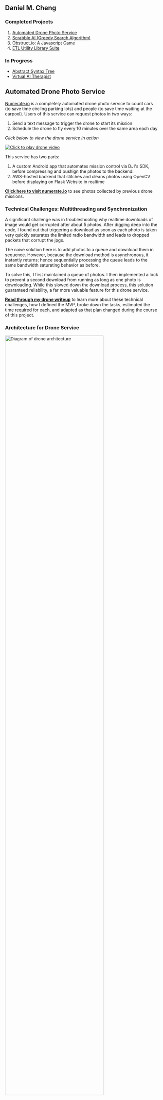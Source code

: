 ## Daniel M. Cheng
### Completed Projects 
1. [Automated Drone Photo Service](#automated-drone-photo-service)
2. [Scrabble AI (Greedy Search Algorithm)](#scrabble-ai)
3. [Obstruct.io: A Javascript Game](#obstructio-a-javascript-game)
4. [ETL Utility Library Suite](#library-of-sas-utilities-for-etls-and-qc)

### In Progress 
* [Abstract Syntax Tree](#abstract-syntax-tree)
* [Virtual AI Therapist](#virtual-ai-therapist)

## Automated Drone Photo Service 
[Numerate.io](http://ec2-52-11-200-166.us-west-2.compute.amazonaws.com:5000/photos) is a completely automated drone photo service to count cars (to save time circling parking lots) and people (to save time waiting at the carpool).
Users of this service can request photos in two ways:
1. Send a text message to trigger the drone to start its mission 
2. Schedule the drone to fly every 10 minutes over the same area each day 

_Click below to view the drone service in action_ 

[![Click to play drone video](static/img/drone_video_screenshot.PNG)](https://www.youtube.com/watch?v=UiqQyx3WbLQ "Drone Overview Video")

This service has two parts: 
1. A custom Android app that automates mission control via DJI's SDK, before compressing and pushign the photos to the backend.
2. AWS-hosted backend that stitches and cleans photos using OpenCV before displaying on Flask Website in realtime

**[Click here to visit numerate.io](http://ec2-52-11-200-166.us-west-2.compute.amazonaws.com:5000/photos)** to see photos collected by previous drone missions.

### Technical Challenges: Multithreading and Synchronization 
A significant challenge was in troubleshooting why realtime downloads of image would get corrupted after about 5 photos. After digging deep into the code, I found out that triggering a download as soon as each photo is taken very quickly saturates the limited radio bandwidth and leads to dropped packets that corrupt the jpgs.

The naive solution here is to add photos to a queue and download them in sequence. However, because the download method is asynchronous, it instantly returns; hence sequentially processing the queue leads to the same bandwidth saturating behavior as before.

To solve this, I first maintained a queue of photos. I then implemented a lock to prevent a second download from running as long as one photo is downloading. While this slowed down the download process, this solution guaranteed reliability, a far more valuable feature for this drone service. 

**[Read through my drone writeup](https://github.com/danielmcheng1/drone/blob/master/writeup.md)** to learn more about these technical challenges, how I defined the MVP, broke down the tasks, estimated the time required for each, and adapted as that plan changed during the course of this project.

### Architecture for Drone Service
<img src="static/img/architecture_drone.png" width="80%" alt="Diagram of drone architecture"/>

[Click here to view the code base.](https://github.com/danielmcheng1/drone)

## Scrabble AI
I built a complete Scrabble application where players can play against the computer. The two main features are:
1. AI running greedy backtracking algorithm to search for the optimal tile placement 
2. Complete game logic for validating and scoring human moves

The entire move algorithm was built from scratch based on the data structures explained in Appel & Jacobson's research paper. They optimize the search for valid Scrabble placements through three techniques:
1. __Space-Efficient Data Structure__: Load the lexicon into a DAWG (directed acyclic word graph), essentially a trie with all common suffixes merged
2. __Precompute Constraints__: Precompute all hook spots and crossword letters to reduce branching factor 
3. __Backtracking__: Prune your search by terminating as early in the prefix as possible 

I further sped up search performance by converting Appel & Jacobson's DAWG structure into the GADDAG proposed by Steven A. Gordon. Since placed tiles must "hook" onto existing tiles, the GADDAG stores every reversed prefix of every word, so that the recursive search algorithm can build deterministically from each hook spot. Hence using a GADDAG applies the classic tradeoff of space for time: the GADDAG is nearly five times larger than the DAWG, but generates moves twice as fast.

[Click here to begin playing Scrabble.](http://ec2-52-11-200-166.us-west-2.compute.amazonaws.com:8000/login) Chrome is the optimal browser for this game.
 
<a href="http://ec2-52-11-200-166.us-west-2.compute.amazonaws.com:8000/login">
<img src="static/img/sample_scrabble.gif" alt="Scrabble gif"/>     
</a>

### Architecture for Scrabble
<img src="static/img/architecture_scrabble.png" alt="Diagram of Scrabble architecture"/>

[Click here to view the code base.](https://github.com/danielmcheng1/scrabble)

## Obstruct.io: A Javascript Game 
Obstruct.io is a full-fledged game complete with user editable levels. This project allowed me to gain experience in building a fully functional product from start to finish.

I started off with a simple prototype where the objective was to jump over obstacles and avoid lava. I then added advanced features like shooting water to destroy lava blocks, destroying obstacles using bombs, and jumping on floating ice blocks to pass over lava. I also built simple killer bots that honed in to attack wherever the player was.

<a href="https://danielmcheng1.github.io/obstructio/obstructio.html">
<img src="static/img/sample_obstructio2.gif" alt="obstructio gif 2"/>
</a>


I strove towards clean code by:
1. __Scoping__: I scoped down variables to maintain readable code and to prevent unintended side effects. This was particularly important in transmitting information between levels--a key requirement of this game.
2. __Serialization__: I converted an object state into byte stream for transmission. This allows restarting at the last checkpoint.
3. __Asynchronous Callbacks__: Callbacks enable interactivity in the game e.g. "When I click on this button, run this animation" 

[Click here to see if you can beat all 16 levels in this very fun game.](https://danielmcheng1.github.io/obstructio/obstructio.html) Be sure to use your headphones!

[You can also view the code base here.](https://github.com/danielmcheng1/danielmcheng1.github.io/tree/master/obstructio)

## Library of SAS utilities for ETLs and QC
I wrote a [library of SAS utilities](https://github.com/danielmcheng1/SAS) to:
* __Calculate Transformation Sequence__: How do two datasets differ? What sequence of update, delete, and insert commands will transform one dataset into the other? 
* __Perform Validation__: Validate standard checks such as uniqueness check and null check 
* __Perform Type Conversion__: Convert correctly and quickly between different data types to allow proper joins and comparisons 
* __Optimize ETL Performance__: Speed up daily loads by selecting the optimal algorithm for the given datasets (e.g. hash lookup vs. binary search)

Building this library required me to carefully think from the client's perspective to properly define an API. This produced a robust API where the calling client didn't need to know any details within my code base, but could still expect intuitive behavior. Hence to do this, I had to fulfill the API contract for a wide variety of input parameters.

Furthermore, any production code must also be properly documented and thoroughly tested. My [repository](https://github.com/danielmcheng1/SAS) provides thorough documentation as well as unit tests for each utility. 

## Abstract Syntax Tree
I built an initial prototype (using regex) to parse the SAS programming language. Aside from being a theoretical curiosity and software exercise, this parser also enabled automatic identification of dataset dependencies within SAS codes executed in daily ETLs. 

This allows clients to quickly identify which input data sets affect which output data sets across a series of SAS codes. So for instance, if you discover an error in one input data set and need to update this input, you would be able to quickly tell what output datasets would be affected.

I am currently working to rebuild this using ANTLR. After defining a grammar, I will use ANTLR to create a lexer and parser, ultimately generating an abstract syntax tree. After that, it would be a straightforward exercise to use a listener or visitor to walk down the abstract syntax tree and identify datasets and dependencies. This would then be transformed into a front-end interface for users to quickly drilldown into their code structure. 

<img src="static/img/sample_parser.gif"  alt="SAS parser gif"/>

[Click here to view the current code base.](https://github.com/danielmcheng1/ast-parser)

## Virtual AI Therapist
I built a Facebook Messenger-like Javascript widget for users to speak to multiple virtual AI therapists. The backend is in Python. It uses the Python Natural Languate Tool Kit (NLTK) chat modules, then calls out to indico's emotion recognition API to tag emotions in the user's message. This allows the AI therapist to be more empathic in the response it generates.

<a href="http://danielmcheng1-therapist.herokuapp.com/">
<img src="static/img/sample_therapist.gif"  alt="AI therapist gif"/>
</a>

Training a bot to recognize emotions is of particular interest to me, particularly with this latest "Emotional Chatting Machine" blurring the boundary between human and robot (see [_The Guardian_ news briefing](https://www.theguardian.com/technology/2017/may/05/human-robot-interactions-take-step-forward-with-emotional-chatting-machine-chatbot)). I'd like to improve this bot to blend more sophisticated emotion APIs, and ultimately apply this towards enhancing psychotherapy. Several companies have already started doing this. 

**[You can chat with the AI therapist here](http://danielmcheng1-therapist.herokuapp.com/)**. I included two additional bots (Olga and Ana) purely as entertainment to contrast their personalities with the actual AI therapist (Eliana).

This bot is hosted on Heroku, using Flask-SocketIO to transmit messages between user and AI therapist. [Click here to view the code base.](https://github.com/danielmcheng1/therapist)
